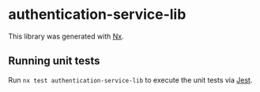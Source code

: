 # authentication-service-lib

This library was generated with [Nx](https://nx.dev).

## Running unit tests

Run `nx test authentication-service-lib` to execute the unit tests via [Jest](https://jestjs.io).
